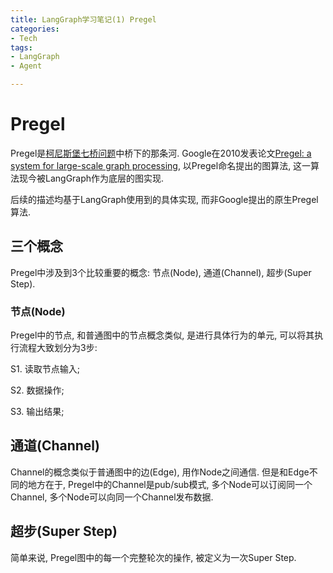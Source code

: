 ```yaml
---
title: LangGraph学习笔记(1) Pregel
categories:
- Tech
tags: 
- LangGraph
- Agent

---
```


# Pregel

Pregel是[柯尼斯堡七桥问题](https://zh.wikipedia.org/zh-cn/%E6%9F%AF%E5%B0%BC%E6%96%AF%E5%A0%A1%E4%B8%83%E6%A1%A5%E9%97%AE%E9%A2%98)中桥下的那条河. Google在2010发表论文[Pregel: a system for large-scale graph processing](https://dl.acm.org/doi/abs/10.1145/1807167.1807184), 以Pregel命名提出的图算法, 这一算法现今被LangGraph作为底层的图实现.

后续的描述均基于LangGraph使用到的具体实现, 而非Google提出的原生Pregel算法.

## 三个概念

Pregel中涉及到3个比较重要的概念: 节点(Node), 通道(Channel), 超步(Super Step).

### 节点(Node)

Pregel中的节点, 和普通图中的节点概念类似, 是进行具体行为的单元, 可以将其执行流程大致划分为3步:

S1. 读取节点输入;

S2. 数据操作;

S3. 输出结果;



## 通道(Channel)

Channel的概念类似于普通图中的边(Edge), 用作Node之间通信. 但是和Edge不同的地方在于, Pregel中的Channel是pub/sub模式, 多个Node可以订阅同一个Channel, 多个Node可以向同一个Channel发布数据.



## 超步(Super Step)

简单来说, Pregel图中的每一个完整轮次的操作, 被定义为一次Super Step.